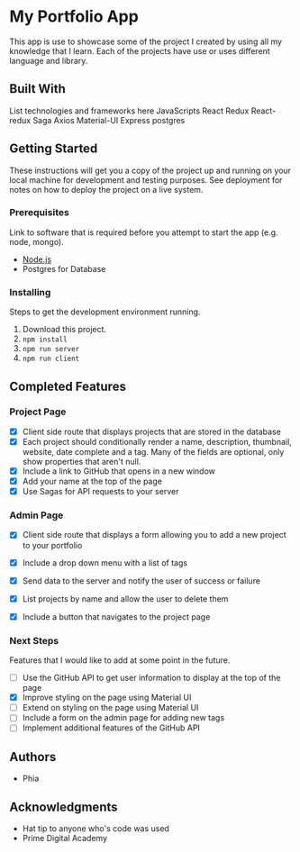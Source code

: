 # My Portfolio App

This app is use to showcase some of the project I created by using all my knowledge that I learn. Each of the projects have use or uses different language and library.

## Built With

List technologies and frameworks here
JavaScripts
React
Redux
React-redux
Saga
Axios
Material-UI
Express
postgres


## Getting Started

These instructions will get you a copy of the project up and running on your local machine for development and testing purposes. See deployment for notes on how to deploy the project on a live system.

### Prerequisites

Link to software that is required before you attempt to start the app (e.g. node, mongo).

- [Node.js](https://nodejs.org/en/)
- Postgres for Database


### Installing

Steps to get the development environment running.

1. Download this project.
2. `npm install`
3. `npm run server`
4. `npm run client`

## Completed Features
### Project Page

- [X] Client side route that displays projects that are stored in the database
- [X] Each project should conditionally render a name, description, thumbnail, website, date complete and a tag. Many of the fields are optional, only show properties that aren't null.
- [X] Include a link to GitHub that opens in a new window
- [X] Add your name at the top of the page
- [X] Use Sagas for API requests to your server

### Admin Page

- [X] Client side route that displays a form allowing you to add a new project to your portfolio
- [X] Include a drop down menu with a list of tags
- [X] Send data to the server and notify the user of success or failure
- [X] List projects by name and allow the user to delete them
- [X] Include a button that navigates to the project page


### Next Steps

Features that I would like to add at some point in the future.

- [ ] Use the GitHub API to get user information to display at the top of the page
- [X] Improve styling on the page using Material UI
- [ ] Extend on styling on the page using Material UI
- [ ] Include a form on the admin page for adding new tags
- [ ] Implement additional features of the GitHub API

## Authors

* Phia

## Acknowledgments

* Hat tip to anyone who's code was used
* Prime Digital Academy